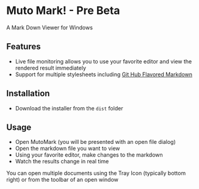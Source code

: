 # Muto Mark! - Pre Beta

A Mark Down Viewer for Windows

## Features

* Live file monitoring allows you to use your favorite editor and view the rendered result immediately
* Support for multiple stylesheets including [Git Hub Flavored Markdown]("http://github.github.com/github-flavored-markdown/" "Git Hub Flavored Markdown")

## Installation

* Download the installer from the `dist` folder

## Usage

* Open MutoMark (you will be presented with an open file dialog)
* Open the markdown file you want to view
* Using your favorite editor, make changes to the markdown
* Watch the results change in real time

You can open multiple documents using the Tray Icon (typically bottom right) or from the toolbar of an open window